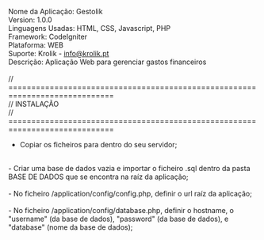 Nome da Aplicação: Gestolik <br>
Version: 1.0.0 <br>
Linguagens Usadas: HTML, CSS, Javascript, PHP <br>
Framework: CodeIgniter <br>
Plataforma: WEB <br>
Suporte: Krolik - info@krolik.pt <br>
Descrição: Aplicação Web para gerenciar gastos financeiros <br>
<br>
// ============================================================================= <br>
// INSTALAÇÃO <br>
// ============================================================================= <br>

- Copiar os ficheiros para dentro do seu servidor; <br>
<br>
- Criar uma base de dados vazia e importar o ficheiro .sql dentro da pasta BASE DE DADOS que se encontra na raíz da aplicação; <br>
<br>
- No ficheiro /application/config/config.php, definir o url raíz da aplicação; <br>
<br>
- No ficheiro /application/config/database.php, definir o hostname, o "username" (da base de dados), "password" (da base de dados), e "database" (nome da base de dados);<br>
<br>